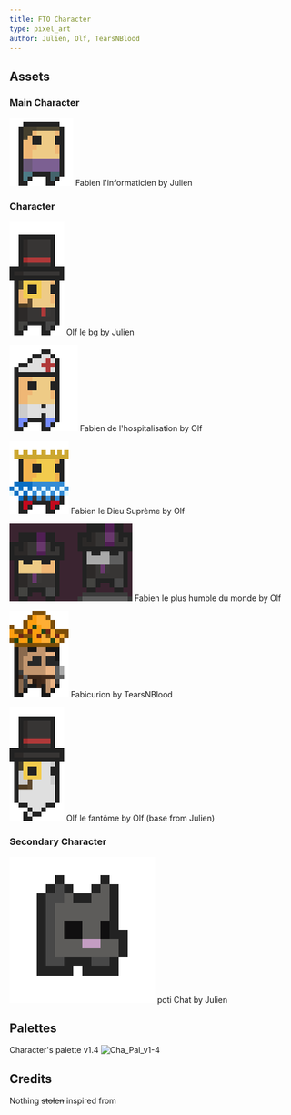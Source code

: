 ```yaml
---
title: FTO Character
type: pixel_art
author: Julien, Olf, TearsNBlood
---
```


## Assets

### Main Character

![Fabien l'informaticien](attachments/Characters/fabien_flexing.gif "Fabien l'informaticien")
Fabien l'informaticien by Julien

### Character

![Olf](attachments/Characters/OlfChapovolant.gif "Olf le meilleur")
Olf le bg by Julien

!["Fabien de l'hospitalisation"](attachments/Characters/Hugo_surplace.gif "Fabien de l'hospitalisation")
Fabien de l'hospitalisation by Olf

![Fabien le Dieu Suprème](attachments/Characters/DieuSupreme.gif "Fabien le Dieu Suprème")
Fabien le Dieu Suprème by Olf

![Fabien le plus humble du monde](attachments/Characters/l'homme%20le%20plus%20humble%20du%20monde1.png "Fabien le plus humble du monde")
Fabien le plus humble du monde by Olf

![Fabicurion](attachments/Characters/Fabicurion.png "Fabicurion")
Fabicurion by TearsNBlood

![Olf le fantôme](attachments/Characters/Ghost%20Olf.gif "bou")
Olf le fantôme by Olf (base from Julien)

### Secondary Character

![poti Chat](attachments/Characters/chat_random_prototype.gif "poti Chat")
poti Chat by Julien

## Palettes

Character's palette v1.4
![Cha_Pal_v1-4](attachments%5CMAP%5COther%5Cpalette_FTO_character_v1-4.png "more worm color to pop the character out")

## Credits

Nothing ~~stolen~~ inspired from
